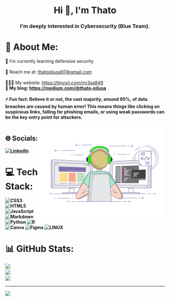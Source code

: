 <h1 align="center">Hi 👋, I'm Thato</h1>
<h3 align="center">I'm deeply interested in Cybersecurity (Blue Team).</h3>

# 💫 About Me:

🌱 I’m currently learning defensive security <br><br>📩 Reach me at: thatopilusa97@gmail.com<br><br>👨🏻‍💻 My website: https://tinyurl.com/mr3sa849<b><br>📝 My blog: https://medium.com/@thato-pilusa<br><br>⚡ Fun fact: Believe it or not, the vast majority, around 95%, of data breaches are caused by human error!  This means things like clicking on suspicious links, falling for phishing emails, or using weak passwords can be the key entry point for attackers.<br><br>
<img align="right" alt="Coding" width="400" src="https://raw.githubusercontent.com/devSouvik/devSouvik/master/gif3.gif">


## 🌐 Socials:
[![LinkedIn](https://img.shields.io/badge/LinkedIn-%230077B5.svg?logo=linkedin&logoColor=white)](https://linkedin.com/in/https://www.linkedin.com/in/thato-pilusa) 

# 💻 Tech Stack:
![CSS3](https://img.shields.io/badge/css3-%231572B6.svg?style=flat&logo=css3&logoColor=white) ![HTML5](https://img.shields.io/badge/html5-%23E34F26.svg?style=flat&logo=html5&logoColor=white) ![JavaScript](https://img.shields.io/badge/javascript-%23323330.svg?style=flat&logo=javascript&logoColor=%23F7DF1E) ![Markdown](https://img.shields.io/badge/markdown-%23000000.svg?style=flat&logo=markdown&logoColor=white) ![Python](https://img.shields.io/badge/python-3670A0?style=flat&logo=python&logoColor=ffdd54) ![R](https://img.shields.io/badge/r-%23276DC3.svg?style=flat&logo=r&logoColor=white) ![Canva](https://img.shields.io/badge/Canva-%2300C4CC.svg?style=flat&logo=Canva&logoColor=white) 	![Figma](https://img.shields.io/badge/figma-%23F24E1E.svg?style=flat&logo=figma&logoColor=white) ![LINUX](https://img.shields.io/badge/Linux-FCC624?style=flat&logo=linux&logoColor=black)
# 📊 GitHub Stats:
![](https://github-readme-stats.vercel.app/api?username=Thato-Pilusa&theme=dark&hide_border=false&include_all_commits=true&count_private=true)<br/>
![](https://github-readme-streak-stats.herokuapp.com/?user=Thato-Pilusa&theme=dark&hide_border=false)<br/>
![](https://github-readme-stats.vercel.app/api/top-langs/?username=Thato-Pilusa&theme=dark&hide_border=false&include_all_commits=true&count_private=true&layout=compact)

---
[![](https://visitcount.itsvg.in/api?id=Thato-Pilusa&icon=4&color=3)](https://visitcount.itsvg.in)

<!-- Proudly created with GPRM ( https://gprm.itsvg.in ) -->
